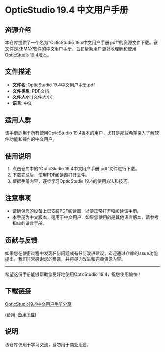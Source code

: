 # OpticStudio 19.4 中文用户手册

## 资源介绍

本仓库提供了一个名为“OpticStudio 19.4中文用户手册.pdf”的资源文件下载。该文件是ZEMAX软件的中文用户手册，旨在帮助用户更好地理解和使用OpticStudio 19.4版本。

## 文件描述

- **文件名**: OpticStudio 19.4中文用户手册.pdf
- **文件类型**: PDF文档
- **文件大小**: [文件大小]
- **语言**: 中文

## 适用人群

该手册适用于所有使用OpticStudio 19.4版本的用户，尤其是那些希望深入了解软件功能和操作的中文用户。

## 使用说明

1. 点击仓库中的“OpticStudio 19.4中文用户手册.pdf”文件进行下载。
2. 下载完成后，使用PDF阅读器打开文件。
3. 根据手册内容，逐步学习OpticStudio 19.4的使用方法和技巧。

## 注意事项

- 请确保您的设备上已安装PDF阅读器，以便正常打开和阅读该手册。
- 本手册为中文版本，适用于中文用户，如果您使用的是其他语言版本，请参考相应的语言手册。

## 贡献与反馈

如果您在使用过程中发现任何问题或有任何改进建议，欢迎通过仓库的Issue功能提出。我们非常感谢您的反馈，并将尽力改进和完善资源内容。

---

希望这份手册能够帮助您更好地使用OpticStudio 19.4，祝您使用愉快！

## 下载链接
[OpticStudio19.4中文用户手册分享](https://pan.quark.cn/s/b44e9b38f0ab) 

(备用: [备用下载](https://pan.baidu.com/s/1cRXpHDBjXyiFi9DALoHFtg?pwd=1234))

## 说明

该仓库仅用于学习交流，请勿用于商业用途。
